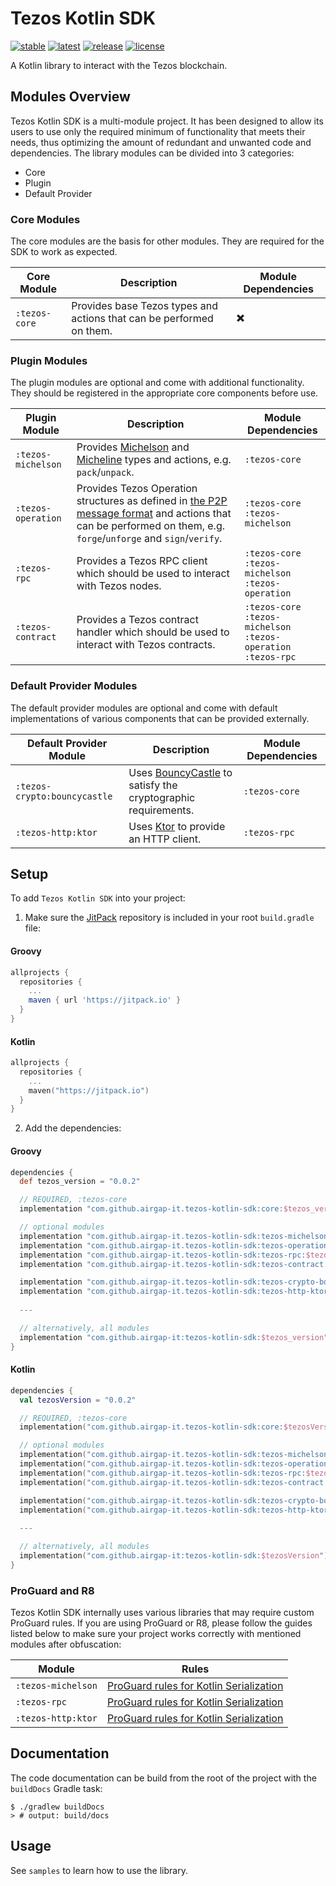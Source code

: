 # Tezos Kotlin SDK

[![stable](https://img.shields.io/github/v/tag/airgap-it/tezos-kotlin-sdk?label=stable&sort=semver)](https://github.com/airgap-it/tezos-kotlin-sdk/releases)
[![latest](https://img.shields.io/github/v/tag/airgap-it/tezos-kotlin-sdk?color=orange&include_prereleases&label=latest)](https://github.com/airgap-it/tezos-kotlin-sdk/releases)
[![release](https://img.shields.io/jitpack/v/github/airgap-it/tezos-kotlin-sdk)](https://jitpack.io/#airgap-it/tezos-kotlin-sdk)
[![license](https://img.shields.io/github/license/airgap-it/tezos-kotlin-sdk)](https://github.com/airgap-it/tezos-kotlin-sdk/blob/master/LICENSE)

A Kotlin library to interact with the Tezos blockchain.

## Modules Overview

Tezos Kotlin SDK is a multi-module project. It has been designed to allow its users to use only the required minimum of functionality that meets their needs, thus optimizing the amount of redundant and unwanted code and dependencies.
The library modules can be divided into 3 categories:
- Core
- Plugin
- Default Provider

### Core Modules
The core modules are the basis for other modules. They are required for the SDK to work as expected.

| Core Module   | Description                                                          | Module Dependencies |
|---------------|----------------------------------------------------------------------|---------------------|
| `:tezos-core` | Provides base Tezos types and actions that can be performed on them. | ✖️                  |

### Plugin Modules
The plugin modules are optional and come with additional functionality. They should be registered in the appropriate core components before use.

| Plugin Module      | Description                                                                                                                                                                                                   | Module Dependencies                                                                  |
|--------------------|---------------------------------------------------------------------------------------------------------------------------------------------------------------------------------------------------------------|--------------------------------------------------------------------------------------|
| `:tezos-michelson` | Provides [Michelson](https://tezos.gitlab.io/active/michelson.html) and [Micheline](https://tezos.gitlab.io/shell/micheline.html) types and actions, e.g. `pack`/`unpack`.                                    | `:tezos-core`                                                                        |
| `:tezos-operation` | Provides Tezos Operation structures as defined in [the P2P message format](https://tezos.gitlab.io/shell/p2p_api.html) and actions that can be performed on them, e.g. `forge`/`unforge` and `sign`/`verify`. | `:tezos-core` <br /> `:tezos-michelson`                                              |
| `:tezos-rpc`       | Provides a Tezos RPC client which should be used to interact with Tezos nodes.                                                                                                                                | `:tezos-core` <br /> `:tezos-michelson` <br /> `:tezos-operation`                    |
| `:tezos-contract`  | Provides a Tezos contract handler which should be used to interact with Tezos contracts.                                                                                                                      | `:tezos-core` <br /> `:tezos-michelson` <br /> `:tezos-operation` <br />`:tezos-rpc` |

### Default Provider Modules
The default provider modules are optional and come with default implementations of various components that can be provided externally.

| Default Provider Module      | Description                                                                                   | Module Dependencies |
|------------------------------|-----------------------------------------------------------------------------------------------|---------------------|
| `:tezos-crypto:bouncycastle` | Uses [BouncyCastle](https://www.bouncycastle.org/) to satisfy the cryptographic requirements. | `:tezos-core`       |
| `:tezos-http:ktor`           | Uses [Ktor](https://ktor.io/) to provide an HTTP client.                                      | `:tezos-rpc`        |

## Setup

To add `Tezos Kotlin SDK` into your project:

1. Make sure the [JitPack](https://jitpack.io/) repository is included in your root `build.gradle` file:

#### Groovy
  ```groovy
  allprojects {
    repositories {
      ...
      maven { url 'https://jitpack.io' }
    }
  }
  ```

#### Kotlin
  ```kotlin
  allprojects {
    repositories {
      ...
      maven("https://jitpack.io")
    }
  }
  ```

2. Add the dependencies:

#### Groovy
  ```groovy
  dependencies {
    def tezos_version = "0.0.2"

    // REQUIRED, :tezos-core
    implementation "com.github.airgap-it.tezos-kotlin-sdk:core:$tezos_version"

    // optional modules
    implementation "com.github.airgap-it.tezos-kotlin-sdk:tezos-michelson:$tezos_version"
    implementation "com.github.airgap-it.tezos-kotlin-sdk:tezos-operation:$tezos_version"
    implementation "com.github.airgap-it.tezos-kotlin-sdk:tezos-rpc:$tezos_version"
    implementation "com.github.airgap-it.tezos-kotlin-sdk:tezos-contract:$tezos_version"

    implementation "com.github.airgap-it.tezos-kotlin-sdk:tezos-crypto-bouncycastle:$tezos_version"
    implementation "com.github.airgap-it.tezos-kotlin-sdk:tezos-http-ktor:$tezos_version"
    
    ---

    // alternatively, all modules
    implementation "com.github.airgap-it:tezos-kotlin-sdk:$tezos_version"
  }
  ```

#### Kotlin

  ```kotlin
  dependencies {
    val tezosVersion = "0.0.2"

    // REQUIRED, :tezos-core
    implementation("com.github.airgap-it.tezos-kotlin-sdk:core:$tezosVersion")

    // optional modules
    implementation("com.github.airgap-it.tezos-kotlin-sdk:tezos-michelson:$tezosVersion")
    implementation("com.github.airgap-it.tezos-kotlin-sdk:tezos-operation:$tezosVersion")
    implementation("com.github.airgap-it.tezos-kotlin-sdk:tezos-rpc:$tezosVersion")
    implementation("com.github.airgap-it.tezos-kotlin-sdk:tezos-contract:$tezosVersion")

    implementation("com.github.airgap-it.tezos-kotlin-sdk:tezos-crypto-bouncycastle:$tezosVersion")
    implementation("com.github.airgap-it.tezos-kotlin-sdk:tezos-http-ktor:$tezosVersion")
    
    ---

    // alternatively, all modules
    implementation("com.github.airgap-it:tezos-kotlin-sdk:$tezosVersion")
}
  ```

### ProGuard and R8

Tezos Kotlin SDK internally uses various libraries that may require custom ProGuard rules. If you are using ProGuard or R8, please follow the guides listed below to make sure your project works correctly with mentioned modules after obfuscation:

| Module             | Rules                                                                                              |
|--------------------|----------------------------------------------------------------------------------------------------|
| `:tezos-michelson` | [ProGuard rules for Kotlin Serialization](https://github.com/Kotlin/kotlinx.serialization#android) |
| `:tezos-rpc`       | [ProGuard rules for Kotlin Serialization](https://github.com/Kotlin/kotlinx.serialization#android) |
| `:tezos-http:ktor` | [ProGuard rules for Kotlin Serialization](https://github.com/Kotlin/kotlinx.serialization#android) |

## Documentation

The code documentation can be build from the root of the project with the `buildDocs` Gradle task:
```shell
$ ./gradlew buildDocs 
> # output: build/docs
```

## Usage

See `samples` to learn how to use the library.
